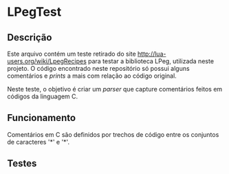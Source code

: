# LPegTest

## Descrição

Este arquivo contém um teste retirado do site http://lua-users.org/wiki/LpegRecipes para testar a biblioteca LPeg, utilizada neste projeto. O código encontrado neste repositório só possui alguns comentários e _prints_ a mais com relação ao código original.

Neste teste, o objetivo é criar um _parser_ que capture comentários feitos em códigos da linguagem C.

## Funcionamento

Comentários em C são definidos por trechos de código entre os conjuntos de caracteres '\*' e '*\'. 

## Testes